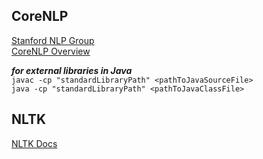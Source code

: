 ## CoreNLP
[Stanford NLP Group](https://www-nlp.stanford.edu/) \
[CoreNLP Overview](https://stanfordnlp.github.io/CoreNLP/)

_**for external libraries in Java**_ \
`javac -cp "standardLibraryPath" <pathToJavaSourceFile>` \
`java -cp "standardLibraryPath" <pathToJavaClassFile>`


## NLTK
[NLTK Docs](https://www.nltk.org/)